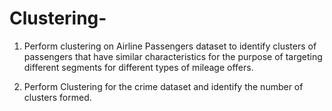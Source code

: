 # Clustering-
1) Perform clustering on Airline Passengers dataset to identify clusters of passengers that have similar characteristics for the purpose of targeting different segments for different types of mileage offers.
 
2) Perform Clustering for the crime dataset and identify the number of clusters formed.
